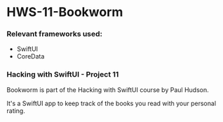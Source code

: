 # HWS-11-Bookworm
### Relevant frameworks used:
* SwiftUI
* CoreData


### Hacking with SwiftUI - Project 11

Bookworm is part of the Hacking with SwiftUI course by Paul Hudson. 

It's a SwiftUI app to keep track of the books you read with your personal rating.

